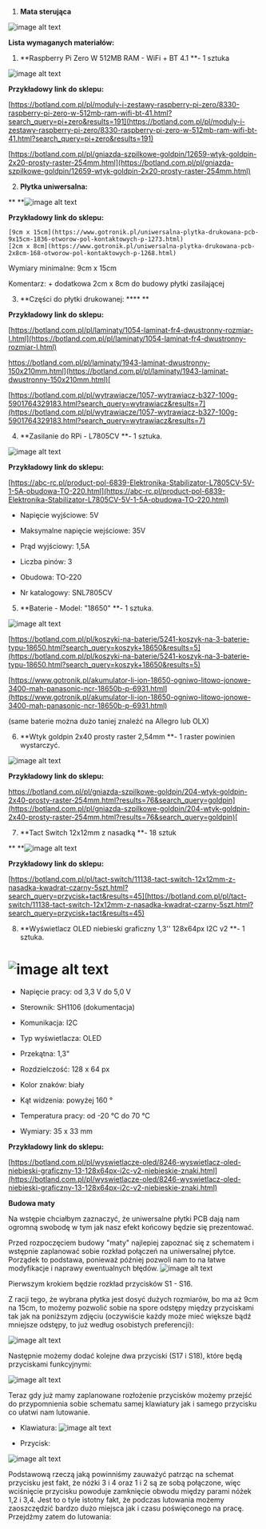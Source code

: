1. **Mata sterująca**

![image alt text](image_0.png)

**Lista wymaganych materiałów:**

1. **Raspberry Pi Zero W 512MB RAM - WiFi + BT 4.1 **- 1 sztuka

![image alt text](image_1.jpg)

**Przykładowy link do sklepu:**

[https://botland.com.pl/pl/moduly-i-zestawy-raspberry-pi-zero/8330-raspberry-pi-zero-w-512mb-ram-wifi-bt-41.html?search_query=pi+zero&results=191](https://botland.com.pl/pl/moduly-i-zestawy-raspberry-pi-zero/8330-raspberry-pi-zero-w-512mb-ram-wifi-bt-41.html?search_query=pi+zero&results=191) 

[https://botland.com.pl/pl/gniazda-szpilkowe-goldpin/12659-wtyk-goldpin-2x20-prosty-raster-254mm.html](https://botland.com.pl/pl/gniazda-szpilkowe-goldpin/12659-wtyk-goldpin-2x20-prosty-raster-254mm.html) 

2. **Płytka uniwersalna:**

** **![image alt text](image_2.jpg)

**Przykładowy link do sklepu:** 

	[9cm x 15cm](https://www.gotronik.pl/uniwersalna-plytka-drukowana-pcb-9x15cm-1836-otworow-pol-kontaktowych-p-1273.html)	[2cm x 8cm](https://www.gotronik.pl/uniwersalna-plytka-drukowana-pcb-2x8cm-168-otworow-pol-kontaktowych-p-1268.html)

Wymiary minimalne:  9cm x 15cm

Komentarz: + dodatkowa 2cm x 8cm do budowy płytki zasilającej

3. **Części do płytki drukowanej: **** **

**Przykładowy link do sklepu:** 

[https://botland.com.pl/pl/laminaty/1054-laminat-fr4-dwustronny-rozmiar-l.html](https://botland.com.pl/pl/laminaty/1054-laminat-fr4-dwustronny-rozmiar-l.html) 

[https://botland.com.pl/pl/laminaty/1943-laminat-dwustronny-150x210mm.html](https://botland.com.pl/pl/laminaty/1943-laminat-dwustronny-150x210mm.html)[ ](https://botland.com.pl/pl/laminaty/1943-laminat-dwustronny-150x210mm.html)

[https://botland.com.pl/pl/wytrawiacze/1057-wytrawiacz-b327-100g-5901764329183.html?search_query=wytrawiacz&results=7](https://botland.com.pl/pl/wytrawiacze/1057-wytrawiacz-b327-100g-5901764329183.html?search_query=wytrawiacz&results=7) 

 

4. **Zasilanie do RPi - L7805CV **- 1 sztuka.

![image alt text](image_3.png)

**Przykładowy link do sklepu:**

[https://abc-rc.pl/product-pol-6839-Elektronika-Stabilizator-L7805CV-5V-1-5A-obudowa-TO-220.html](https://abc-rc.pl/product-pol-6839-Elektronika-Stabilizator-L7805CV-5V-1-5A-obudowa-TO-220.html)

* Napięcie wyjściowe: 5V

* Maksymalne napięcie wejściowe: 35V

* Prąd wyjściowy: 1,5A

* Liczba pinów: 3

* Obudowa: TO-220

* Nr katalogowy: SNL7805CV

5. **Baterie - Model: "18650" **- 1 sztuka.

![image alt text](image_4.png)

[https://botland.com.pl/pl/koszyki-na-baterie/5241-koszyk-na-3-baterie-typu-18650.html?search_query=koszyk+18650&results=5](https://botland.com.pl/pl/koszyki-na-baterie/5241-koszyk-na-3-baterie-typu-18650.html?search_query=koszyk+18650&results=5)  

[https://www.gotronik.pl/akumulator-li-ion-18650-ogniwo-litowo-jonowe-3400-mah-panasonic-ncr-18650b-p-6931.html](https://www.gotronik.pl/akumulator-li-ion-18650-ogniwo-litowo-jonowe-3400-mah-panasonic-ncr-18650b-p-6931.html)

(same baterie można dużo taniej znaleźć na Allegro lub OLX)

6. **Wtyk goldpin 2x40 prosty raster 2,54mm **- 1 raster powinien wystarczyć. 

![image alt text](image_5.jpg)

**Przykładowy link do sklepu:** 

[https://botland.com.pl/pl/gniazda-szpilkowe-goldpin/204-wtyk-goldpin-2x40-prosty-raster-254mm.html?results=76&search_query=goldpin](https://botland.com.pl/pl/gniazda-szpilkowe-goldpin/204-wtyk-goldpin-2x40-prosty-raster-254mm.html?results=76&search_query=goldpin)[ ](https://botland.com.pl/pl/gniazda-szpilkowe-goldpin/204-wtyk-goldpin-2x40-prosty-raster-254mm.html?results=76&search_query=goldpin)

 

7. **Tact Switch 12x12mm z nasadką **- 18 sztuk

** **![image alt text](image_6.jpg)

**Przykładowy link do sklepu:**

[https://botland.com.pl/pl/tact-switch/11138-tact-switch-12x12mm-z-nasadka-kwadrat-czarny-5szt.html?search_query=przycisk+tact&results=45](https://botland.com.pl/pl/tact-switch/11138-tact-switch-12x12mm-z-nasadka-kwadrat-czarny-5szt.html?search_query=przycisk+tact&results=45) 

8. **Wyświetlacz OLED niebieski graficzny 1,3'' 128x64px I2C v2 **- 1 sztuka.

# ![image alt text](image_7.jpg)

* Napięcie pracy: od 3,3 V do 5,0 V

* Sterownik: SH1106 (dokumentacja)

* Komunikacja: I2C

* Typ wyświetlacza: OLED

* Przekątna: 1,3"

* Rozdzielczość: 128 x 64 px

* Kolor znaków: biały

* Kąt widzenia: powyżej 160 °

* Temperatura pracy: od -20 °C do 70 °C

* Wymiary: 35 x 33 mm

**Przykładowy link do sklepu:**

[https://botland.com.pl/pl/wyswietlacze-oled/8246-wyswietlacz-oled-niebieski-graficzny-13-128x64px-i2c-v2-niebieskie-znaki.html](https://botland.com.pl/pl/wyswietlacze-oled/8246-wyswietlacz-oled-niebieski-graficzny-13-128x64px-i2c-v2-niebieskie-znaki.html)

**Budowa maty**

Na wstępie chciałbym zaznaczyć, że uniwersalne płytki PCB dają nam ogromną swobodę w tym jak nasz efekt końcowy będzie się prezentować. 

Przed rozpoczęciem budowy "maty" najlepiej zapoznać się z schematem i wstępnie zaplanować sobie rozkład połączeń na uniwersalnej płytce. Porządek to podstawa, ponieważ później pozwoli nam to na łatwe modyfikacje i naprawy ewentualnych błędów.  ![image alt text](image_8.png)

Pierwszym krokiem będzie rozkład przycisków S1 - S16. 

Z racji tego, że wybrana płytka jest dosyć dużych rozmiarów, bo ma aż 9cm na 15cm, to możemy pozwolić sobie na spore odstępy między przyciskami tak jak na poniższym zdjęciu (oczywiście każdy może mieć większe bądź mniejsze odstępy, to już według osobistych preferencji):

![image alt text](image_9.png)

Następnie możemy dodać kolejne dwa przyciski (S17 i S18), które będą przyciskami funkcyjnymi: 

 ![image alt text](image_10.png)

Teraz gdy już mamy zaplanowane rozłożenie przycisków możemy przejść do przypomnienia sobie schematu samej klawiatury jak i samego przycisku co ułatwi nam lutowanie. 

- Klawiatura:![image alt text](image_11.png)

 

- Przycisk: 

 ![image alt text](image_12.png)

Podstawową rzeczą jaką powinniśmy zauważyć patrząc na schemat przycisku jest fakt, że nóżki 3 i 4 oraz 1 i 2 są ze sobą połączone, więc wciśnięcie przycisku powoduje zamknięcie obwodu między parami nóżek 1,2 i 3,4. Jest to o tyle istotny fakt, że podczas lutowania możemy zaoszczędzić bardzo dużo miejsca jak i czasu poświęconego na pracę. Przejdźmy zatem do lutowania: 

